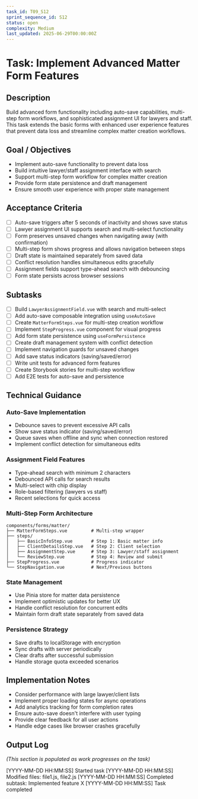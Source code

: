 ```yaml
---
task_id: T09_S12
sprint_sequence_id: S12
status: open
complexity: Medium
last_updated: 2025-06-29T00:00:00Z
---
```


# Task: Implement Advanced Matter Form Features

## Description
Build advanced form functionality including auto-save capabilities, multi-step form workflows, and sophisticated assignment UI for lawyers and staff. This task extends the basic forms with enhanced user experience features that prevent data loss and streamline complex matter creation workflows.

## Goal / Objectives
- Implement auto-save functionality to prevent data loss
- Build intuitive lawyer/staff assignment interface with search
- Support multi-step form workflow for complex matter creation
- Provide form state persistence and draft management
- Ensure smooth user experience with proper state management

## Acceptance Criteria
- [ ] Auto-save triggers after 5 seconds of inactivity and shows save status
- [ ] Lawyer assignment UI supports search and multi-select functionality
- [ ] Form preserves unsaved changes when navigating away (with confirmation)
- [ ] Multi-step form shows progress and allows navigation between steps
- [ ] Draft state is maintained separately from saved data
- [ ] Conflict resolution handles simultaneous edits gracefully
- [ ] Assignment fields support type-ahead search with debouncing
- [ ] Form state persists across browser sessions

## Subtasks
- [ ] Build `LawyerAssignmentField.vue` with search and multi-select
- [ ] Add auto-save composable integration using `useAutoSave`
- [ ] Create `MatterFormSteps.vue` for multi-step creation workflow
- [ ] Implement `StepProgress.vue` component for visual progress
- [ ] Add form state persistence using `useFormPersistence`
- [ ] Create draft management system with conflict detection
- [ ] Implement navigation guards for unsaved changes
- [ ] Add save status indicators (saving/saved/error)
- [ ] Write unit tests for advanced form features
- [ ] Create Storybook stories for multi-step workflow
- [ ] Add E2E tests for auto-save and persistence

## Technical Guidance

### Auto-Save Implementation
- Debounce saves to prevent excessive API calls
- Show save status indicator (saving/saved/error)
- Queue saves when offline and sync when connection restored
- Implement conflict detection for simultaneous edits

### Assignment Field Features
- Type-ahead search with minimum 2 characters
- Debounced API calls for search results
- Multi-select with chip display
- Role-based filtering (lawyers vs staff)
- Recent selections for quick access

### Multi-Step Form Architecture
```
components/forms/matter/
├── MatterFormSteps.vue         # Multi-step wrapper
├── steps/
│   ├── BasicInfoStep.vue       # Step 1: Basic matter info
│   ├── ClientDetailsStep.vue   # Step 2: Client selection
│   ├── AssignmentStep.vue      # Step 3: Lawyer/staff assignment
│   └── ReviewStep.vue          # Step 4: Review and submit
├── StepProgress.vue            # Progress indicator
└── StepNavigation.vue          # Next/Previous buttons
```

### State Management
- Use Pinia store for matter data persistence
- Implement optimistic updates for better UX
- Handle conflict resolution for concurrent edits
- Maintain form draft state separately from saved data

### Persistence Strategy
- Save drafts to localStorage with encryption
- Sync drafts with server periodically
- Clear drafts after successful submission
- Handle storage quota exceeded scenarios

## Implementation Notes
- Consider performance with large lawyer/client lists
- Implement proper loading states for async operations
- Add analytics tracking for form completion rates
- Ensure auto-save doesn't interfere with user typing
- Provide clear feedback for all user actions
- Handle edge cases like browser crashes gracefully

## Output Log
*(This section is populated as work progresses on the task)*

[YYYY-MM-DD HH:MM:SS] Started task
[YYYY-MM-DD HH:MM:SS] Modified files: file1.js, file2.js
[YYYY-MM-DD HH:MM:SS] Completed subtask: Implemented feature X
[YYYY-MM-DD HH:MM:SS] Task completed